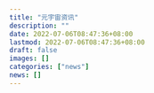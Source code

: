 ```yaml
---
title: "元宇宙资讯"
description: ""
date: 2022-07-06T08:47:36+08:00
lastmod: 2022-07-06T08:47:36+08:00
draft: false
images: []
categories: ["news"]
news: []
---
```

